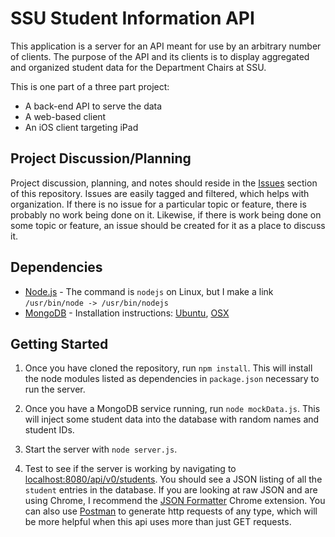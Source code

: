 # SSU Student Information API

This application is a server for an API meant for use by an arbitrary number
of clients. The purpose of the API and its clients is to display aggregated
and organized student data for the Department Chairs at SSU.

This is one part of a three part project:

- A back-end API to serve the data
- A web-based client
- An iOS client targeting iPad

## Project Discussion/Planning

Project discussion, planning, and notes should reside in the [Issues](https://github.com/kjanssen/ssu-api/issues)
section of this repository. Issues are easily tagged and filtered, which
helps with organization. If there is no issue for a particular topic or
feature, there is probably no work being done on it. Likewise, if there is
work being done on some topic or feature, an issue should be created for
it as a place to discuss it.

## Dependencies
- [Node.js](nodejs.org) - The command is `nodejs` on Linux, but I make a link `/usr/bin/node -> /usr/bin/nodejs`
- [MongoDB](mongodb.org) - Installation instructions:
    [Ubuntu](http://docs.mongodb.org/manual/tutorial/install-mongodb-on-ubuntu/),
    [OSX](http://docs.mongodb.org/manual/tutorial/install-mongodb-on-os-x/)

## Getting Started

1. Once you have cloned the repository, run `npm install`. This will install the
node modules listed as dependencies in `package.json` necessary to run the server.

2. Once you have a MongoDB service running, run `node mockData.js`. This will
inject some student data into the database with random names and student IDs.

3. Start the server with `node server.js`.

4. Test to see if the server is working by navigating to [localhost:8080/api/v0/students](http://localhost:8080/api/v0/students).
You should see a JSON listing of all the `student` entries in the database. If you
are looking at raw JSON and are using Chrome, I recommend the [JSON Formatter](https://chrome.google.com/webstore/detail/json-formatter/bcjindcccaagfpapjjmafapmmgkkhgoa?hl=en)
Chrome extension. You can also use [Postman](https://chrome.google.com/webstore/detail/postman-rest-client/fdmmgilgnpjigdojojpjoooidkmcomcm?hl=en)
to generate http requests of any type, which will be more helpful when this api
uses more than just GET requests.
